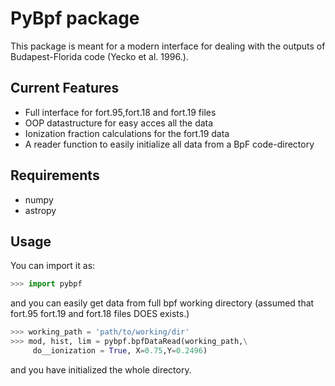 # PyBpf package

This package is meant for a modern interface for dealing with the
outputs of Budapest-Florida code (Yecko et al. 1996.).

Current Features
----------------

 - Full interface for fort.95,fort.18 and fort.19 files
 - OOP datastructure for easy acces all the data
 - Ionization fraction calculations for the fort.19 data
 - A reader function to easily initialize all data from a BpF code-directory

Requirements
------------

- numpy
- astropy

Usage
-----

You can import it as:

```python
>>> import pybpf
```
and you can easily get data from full bpf working directory (assumed
that fort.95 fort.19 and fort.18 files DOES exists.)
```python
>>> working_path = 'path/to/working/dir'
>>> mod, hist, lim = pybpf.bpfDataRead(working_path,\
     do__ionization = True, X=0.75,Y=0.2496)
```
and you have initialized the whole directory.